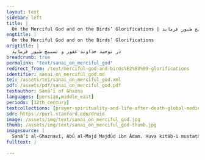 ```yaml
---
layout: text
sidebar: left
title: |
  On the Merciful God and on the Birds’ Glorifications | در توحید خداوند غفور و تسبیح طیور فرماید
engtitle: |
  On the Merciful God and on the Birds’ Glorifications
origtitle: |
  در توحید خداوند غفور و تسبیح طیور فرماید
breadcrumb: true
permalink: "text/sanai_on_merciful_god"
redirect_from: /text/merciful-god-and-birds%E2%80%99-glorifications
identifier: sanai_on_merciful_god.md
tei: /assets/tei/sanai_on_merciful_god.xml
pdf: /assets/pdf/sanai_on_merciful_god.pdf
textauthor: Sanā’ī of Ghazna
languages: [persian,middle_east]
periods: [12th_century]
textcollections: [prayer-spirituality-and-life-after-death-global-medieval-perspectives]
sdr: https://purl.stanford.edu/druid 
image: /assets/img/text/sanai_on_merciful_god.jpg
thumb: /assets/img/text/sanai_on_merciful_god-thumb.jpg
imagesource: |
  Sanā’ī al-Ghaznavī, Abū al-Majd Majdūd ibn Ādam. Huva kitāb-i mustaṭāb-i kullīyāt. Bombay: Khan Sahib M.M. Shirazi, 1328 [1910]. Library of Congress [Public Domain]]
fulltext: |
  
---
```

